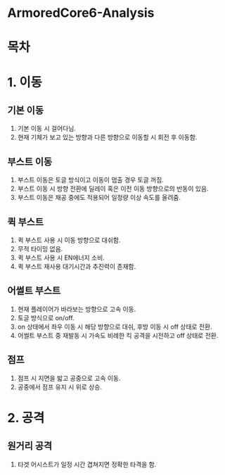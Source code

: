 # ArmoredCore6-Analysis

# 목차

# 1. 이동
## 기본 이동
1. 기본 이동 시 걸어다님.  
2. 현재 기체가 보고 있는 방향과 다른 방향으로 이동할 시 회전 후 이동함.

## 부스트 이동
1. 부스트 이동은 토글 방식이고 이동이 멈출 경우 토글 꺼짐.
2. 부스트 이동 시 방향 전환에 딜레이 혹은 이전 이동 방향으로의 반동이 있음.
3. 부스트 이동은 채공 중에도 적용되어 일정량 이상 속도를 올려줌.

## 퀵 부스트
1. 퀵 부스트 사용 시 이동 방향으로 대쉬함.
2. 무적 타이밍 없음.
3. 퀵 부스트 사용 시 EN에너지 소비.
4. 퀵 부스트 재사용 대기시간과 추진력이 존재함.

## 어썰트 부스트
1. 현재 플레이어가 바라보는 방향으로 고속 이동.
2. 토글 방식으로 on/off.
3. on 상태에서 좌우 이동 시 해당 방향으로 대쉬, 후방 이동 시 off 상태로 전환.
4. 어썰트 부스트 중 재발동 시 가속도 비례한 킥 공격을 시전하고 off 상태로 전환.

## 점프
1. 점프 시 지면을 밟고 공중으로 고속 이동.
2. 공중에서 점프 유지 시 위로 상승.

# 2. 공격
## 원거리 공격
1. 타겟 어시스트가 일정 시간 겹쳐지면 정확한 타격을 함.